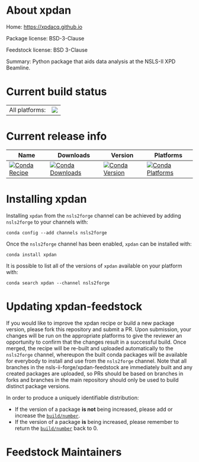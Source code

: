About xpdan
===========

Home: https://xpdacq.github.io

Package license: BSD-3-Clause

Feedstock license: BSD 3-Clause

Summary: Python package that aids data analysis at the NSLS-II XPD Beamline.



Current build status
====================


<table><tr><td>All platforms:</td>
    <td>
      <a href="https://dev.azure.com/nsls2forge/nsls2forge/_build/latest?definitionId=181&branchName=master">
        <img src="https://dev.azure.com/nsls2forge/nsls2forge/_apis/build/status/xpdan-feedstock?branchName=master">
      </a>
    </td>
  </tr>
</table>

Current release info
====================

| Name | Downloads | Version | Platforms |
| --- | --- | --- | --- |
| [![Conda Recipe](https://img.shields.io/badge/recipe-xpdan-green.svg)](https://anaconda.org/nsls2forge/xpdan) | [![Conda Downloads](https://img.shields.io/conda/dn/nsls2forge/xpdan.svg)](https://anaconda.org/nsls2forge/xpdan) | [![Conda Version](https://img.shields.io/conda/vn/nsls2forge/xpdan.svg)](https://anaconda.org/nsls2forge/xpdan) | [![Conda Platforms](https://img.shields.io/conda/pn/nsls2forge/xpdan.svg)](https://anaconda.org/nsls2forge/xpdan) |

Installing xpdan
================

Installing `xpdan` from the `nsls2forge` channel can be achieved by adding `nsls2forge` to your channels with:

```
conda config --add channels nsls2forge
```

Once the `nsls2forge` channel has been enabled, `xpdan` can be installed with:

```
conda install xpdan
```

It is possible to list all of the versions of `xpdan` available on your platform with:

```
conda search xpdan --channel nsls2forge
```




Updating xpdan-feedstock
========================

If you would like to improve the xpdan recipe or build a new
package version, please fork this repository and submit a PR. Upon submission,
your changes will be run on the appropriate platforms to give the reviewer an
opportunity to confirm that the changes result in a successful build. Once
merged, the recipe will be re-built and uploaded automatically to the
`nsls2forge` channel, whereupon the built conda packages will be available for
everybody to install and use from the `nsls2forge` channel.
Note that all branches in the nsls-ii-forge/xpdan-feedstock are
immediately built and any created packages are uploaded, so PRs should be based
on branches in forks and branches in the main repository should only be used to
build distinct package versions.

In order to produce a uniquely identifiable distribution:
 * If the version of a package **is not** being increased, please add or increase
   the [``build/number``](https://conda.io/docs/user-guide/tasks/build-packages/define-metadata.html#build-number-and-string).
 * If the version of a package **is** being increased, please remember to return
   the [``build/number``](https://conda.io/docs/user-guide/tasks/build-packages/define-metadata.html#build-number-and-string)
   back to 0.

Feedstock Maintainers
=====================


